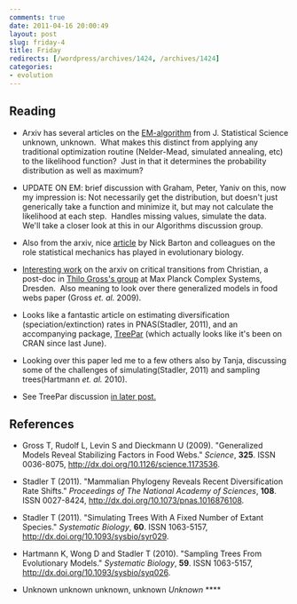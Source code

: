 ```yaml
---
comments: true
date: 2011-04-16 20:00:49
layout: post
slug: friday-4
title: Friday
redirects: [/wordpress/archives/1424, /archives/1424]
categories:
- evolution
---
```


## Reading





	
  * Arxiv has several articles on the [EM-algorithm](http://en.wikipedia.org/wiki/Expectation-maximization_algorithm) from J. Statistical Science unknown, unknown.  What makes this distinct from applying any traditional optimization routine (Nelder-Mead, simulated annealing, etc) to the likelihood function?  Just in that it determines the probability distribution as well as maximum?

	
  * UPDATE ON EM: brief discussion with Graham, Peter, Yaniv on this, now my impression is: Not necessarily get the distribution, but doesn't just generically take a function and minimize it, but may not calculate the likelihood at each step.  Handles missing values, simulate the data.  We'll take a closer look at this in our Algorithms discussion group.

	
  * Also from the arxiv, nice [article](http://arxiv.org/abs/1104.2854) by Nick Barton and colleagues on the role statistical mechanics has played in evolutionary biology.

	
  * [Interesting work](http://arxiv.org/abs/1101.2908) on the arxiv on critical transitions from Christian, a post-doc in [Thilo Gross's group](http://www.biond.org/content/research) at Max Planck Complex Systems, Dresden.  Also meaning to look over there generalized models in food webs paper (Gross _et. al._ 2009).

	
  * Looks like a fantastic article on estimating diversification (speciation/extinction) rates in PNAS(Stadler, 2011), and an accompanying package, [TreePar](http://cran.r-project.org/web/packages/TreePar/index.html) (which actually looks like it's been on CRAN since last June).

	
  * Looking over this paper led me to a few others also by Tanja, discussing some of the challenges of simulating(Stadler, 2011) and sampling trees(Hartmann _et. al._ 2010).

	
  * See TreePar discussion [in later post.](http://www.carlboettiger.info/archives/1423)




## References


- Gross T, Rudolf L, Levin S and Dieckmann U (2009).
"Generalized Models Reveal Stabilizing Factors in Food Webs."
*Science*, **325**.
ISSN 0036-8075, <a href="http://dx.doi.org/10.1126/science.1173536">http://dx.doi.org/10.1126/science.1173536</a>.

- Stadler T (2011).
"Mammalian Phylogeny Reveals Recent Diversification Rate Shifts."
*Proceedings of The National Academy of Sciences*, **108**.
ISSN 0027-8424, <a href="http://dx.doi.org/10.1073/pnas.1016876108">http://dx.doi.org/10.1073/pnas.1016876108</a>.

- Stadler T (2011).
"Simulating Trees With A Fixed Number of Extant Species."
*Systematic Biology*, **60**.
ISSN 1063-5157, <a href="http://dx.doi.org/10.1093/sysbio/syr029">http://dx.doi.org/10.1093/sysbio/syr029</a>.

- Hartmann K, Wong D and Stadler T (2010).
"Sampling Trees From Evolutionary Models."
*Systematic Biology*, **59**.
ISSN 1063-5157, <a href="http://dx.doi.org/10.1093/sysbio/syq026">http://dx.doi.org/10.1093/sysbio/syq026</a>.



-  Unknown unknown unknown,  unknown *Unknown* ****    [](http://dx.doi.org/)
